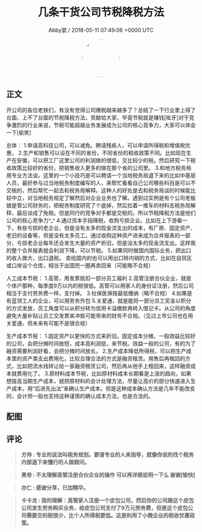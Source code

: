 <h1 align="center">几条干货公司节税降税方法</h1>
<p align="center">
    <a>Abby窦 / 2018-05-11 07:49:06 &#43;0000 UTC</a>
</p>

<div align="center">
    <img src="https://images.zsxq.com/FkHvVwqSrf8ddJb83gycOH8nXrhi?e=1590940799&amp;token=kIxbL07-8jAj8w1n4s9zv64FuZZNEATmlU_Vm6zD:neKeO7B4BCo7R6dL9q7wJeUxrhE=" width="100" height="100" style="border:1px solid;border-radius:50%; color:#ffffff"/>
</div>

## 正文

<div>
开公司的各位老铁们，有没有觉得公司缴税越来越多了？总结了一下行业里上得了台面、上不了台面的节税降税方法，贡献给大家，毕竟节税就是赚钱[呲牙]对于竞争激烈的行业来说，节税可能超越业务发展成为公司的核心竞争力，大家可以体会一下[偷笑]

总体：
1.申请高科技公司，可以减免。聘请残疾人，可以申请所得税和增值税优惠。
2.生产和销售可以设在不同的省份，不同省份的税收政策不同。比如现在生产在安徽，可以把工厂这里公司的利润做的很低，交比较少的税。然后研究一下税收政策比较好的省份，把销售收入更多的做在那个省的公司里。
3.和地方税务局用专业方法谈。这里的一个小技巧是可以聘请一个当地税务局退下来的比如中基层人员，最好参与过当地税务制度编写的人，来帮忙看看自己公司哪些科目是可以不交税的，然后帮忙一起去和税务局解释。这种人的好处是去和税务局谈的时候能比较中立，对当地税务规定了解然后对企业业务也了解。遇到过实例是有个公司老板娘是管公司财务的，把税务制度研究了个底掉，然后拉着一推车的材料去税务局解释，最后谈成了免税。但是同行的竞争对手都是交税的。所以节税降税方法是他们公司的核心竞争力^_^
4.通过资本手段降税，收购亏损企业。比如在上下游看一下，有些亏损的老企业，但是没有太多的现金流支出的成本，有厂房、固定资产、老旧的设备等，但是没有太多员工。通过收购这种资产进来成为合并报表的一部分，亏损老企业每年还会发生大量的资产折旧，但是没太多的现金流支出。这样我的整个合并报表就会利润下降，可以节税。
5.如果同时做国内国际业务，把出口的收入做大，出口退税。
卖给国内的也可以用出口转内销的方式，比如在自贸区或口岸设个仓库，相当于出国兜一圈再卖回来（可能略不合规）

人工成本节税：
1.高管，用发票抵扣一部分员工福利
2.高管注册合伙企业，就是个体户那种，每季度9万以内的税很低。高管可以用家人的身份证注册，然后公司相当于支付劳务费一样，支付掉。
3.社保医保按最低缴纳（略不合规）
4.如果是有蓝领工人的企业，可以用劳务外包
5.关爱通，就是能将一部分员工奖金以积分的方式发放，员工角度可以从积分转为信用卡溢缴款再转入借记卡。从公司的角度避免大量补贴让员工交发票来冲抵可能带来的财务不合规。（见过上市公司也在用关爱通，但未来有可能不是很合规）

生产成本节税：
1.固定资产以更快的方式来折旧。固定成本分摊，一般效益比较好的公司，会把分摊时间放短，成本高利润低，来节税。效益一般的公司，有的为了融资需要利润好看，会把分摊时间放长。
2.生产成本降低所得税，可以把生产成本里的资产类支出费用化，比较合理合法的方式是融资租赁。用售后再租回的方式，比如把流水线转让给一家融资租赁公司，然后再从他手上租回来，这样融资成本就费用化了。
3.原材料成本节税，比如原材料成本长期看是上涨的趋向，如果想提高当期生产成本，就把原材料的会计处理方法，尽量让高价的部分快速进入生产成本，用“后进先出法”来确认生产成本。但是这种成本确认方法是几年不能改变的，会计师一般也支持这种谨慎的确认成本方法，也是合法的。
</div>

## 配图
<div class="image" align="center">

</div>

## 评论

<div align="left">
<div>

<blockquote >
<span> <strong>方帅 : 专业的说法叫税务规划。要请专业的人来指导，就像你说的找个税务内部退下来懂行的人做顾问。 </strong></span>
</blockquote>

<blockquote >
<span> <strong>黑帝 : 不太理解高管注册合伙企业的操作 可以再详细说明一下么 谢谢[愉快] </strong></span>
</blockquote>

<blockquote >
<span> <strong>亦仁 : 感谢分享，已加精华。 </strong></span>
</blockquote>

<blockquote >
<span> <strong>卡卡龙 : 我的理解：高管家人注册一个皮包公司，然后你的公司跟这个皮包公司发生劳务购买业务，给皮包公司支付了9万元劳务费，但是这个皮包公司需要交的税很少，比个人所得税要低。这是利用了小微企业的税收优惠政策。 </strong></span>
</blockquote>

</div>
</div>